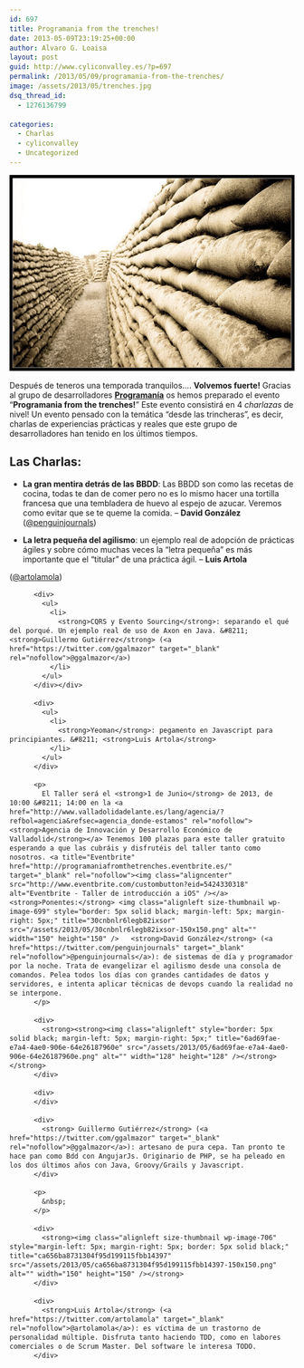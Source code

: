 ```yaml
---
id: 697
title: Programania from the trenches!
date: 2013-05-09T23:19:25+00:00
author: Alvaro G. Loaisa
layout: post
guid: http://www.cyliconvalley.es/?p=697
permalink: /2013/05/09/programania-from-the-trenches/
image: /assets/2013/05/trenches.jpg
dsq_thread_id:
  - 1276136799

categories:
  - Charlas
  - cyliconvalley
  - Uncategorized
---
```

<p style="text-align: left;">
  <img class="wp-image-723" title="trenches" src="/assets/2013/05/trenches.jpg" alt="" width="512" height="346" />
</p>

Después de teneros una temporada tranquilos&#8230;.  **Volvemos fuerte!** Gracias al grupo de desarrolladores **<a title="Programania" href="http://www.programania.net/" target="_blank" rel="nofollow">Programanía</a>** os hemos preparado el evento &#8220;**Programania from the trenches!**&#8221; Este evento consistirá en 4 _charlazas_ de nivel! Un evento pensado con la temática &#8220;desde las trincheras&#8221;, es decir, charlas de experiencias prácticas y reales que este grupo de desarrolladores han tenido en los últimos tiempos.

<div>
  <h2>
    <strong>Las Charlas:</strong>
  </h2>
  
  <div>
    <ul>
      <li>
        <strong>La gran mentira detrás de las BBDD</strong>: Las BBDD son como las recetas de cocina, todas te dan de comer pero no es lo mismo hacer una tortilla francesa que una tembladera de huevo al espejo de azucar. Veremos como evitar que se te queme la comida. &#8211; <strong>David González</strong> (<a href="https://twitter.com/penguinjournals" target="_blank" rel="nofollow">@penguinjournals</a>)
      </li>
    </ul>
  </div>
  
  <div>
    <ul>
      <li>
        <strong>La letra pequeña del agilismo</strong>: un ejemplo real de adopción de prácticas ágiles y sobre cómo muchas veces la &#8220;letra pequeña&#8221; es más importante que el &#8220;titular&#8221; de una práctica ágil. &#8211; <strong>Luis Artola</strong> </div> <p>
          (<a href="https://twitter.com/artolamola" target="_blank" rel="nofollow">@artolamola</a>)</li> </ul> </div> 
          
          <div>
            <ul>
              <li>
                <strong>CQRS y Evento Sourcing</strong>: separando el qué del porqué. Un ejemplo real de uso de Axon en Java. &#8211; <strong>Guillermo Gutiérrez</strong> (<a href="https://twitter.com/ggalmazor" target="_blank" rel="nofollow">@ggalmazor</a>)
              </li>
            </ul>
          </div></div> 
          
          <div>
            <ul>
              <li>
                <strong>Yeoman</strong>: pegamento en Javascript para principiantes. &#8211; <strong>Luis Artola</strong>
              </li>
            </ul>
          </div>
          
          <p>
            El Taller será el <strong>1 de Junio</strong> de 2013, de 10:00 &#8211; 14:00 en la <a href="http://www.valladolidadelante.es/lang/agencia/?refbol=agencia&refsec=agencia_donde-estamos" rel="nofollow"><strong>Agencia de Innovación y Desarrollo Económico de Valladolid</strong></a> Tenemos 100 plazas para este taller gratuito esperando a que las cubráis y disfrutéis del taller tanto como nosotros. <a title="Eventbrite" href="http://programaniafromthetrenches.eventbrite.es/" target="_blank" rel="nofollow"><img class="aligncenter" src="http://www.eventbrite.com/custombutton?eid=5424330318" alt="Eventbrite - Taller de introducción a iOS" /></a>   <strong>Ponentes:</strong> <img class="alignleft size-thumbnail wp-image-699" style="border: 5px solid black; margin-left: 5px; margin-right: 5px;" title="30cnbnlr6legb82ixsor" src="/assets/2013/05/30cnbnlr6legb82ixsor-150x150.png" alt="" width="150" height="150" />   <strong>David González</strong> (<a href="https://twitter.com/penguinjournals" target="_blank" rel="nofollow">@penguinjournals</a>): de sistemas de día y programador por la noche. Trata de evangelizar el agilismo desde una consola de comandos. Pelea todos los días con grandes cantidades de datos y servidores, e intenta aplicar técnicas de devops cuando la realidad no se interpone.
          </p>
          
          <div>
            <strong><strong><img class="alignleft" style="border: 5px solid black; margin-left: 5px; margin-right: 5px;" title="6ad69fae-e7a4-4ae0-906e-64e26187960e" src="/assets/2013/05/6ad69fae-e7a4-4ae0-906e-64e26187960e.png" alt="" width="128" height="128" /></strong></strong>
          </div>
          
          <div>
          </div>
          
          <div>
            <strong> Guillermo Gutiérrez</strong> (<a href="https://twitter.com/ggalmazor" target="_blank" rel="nofollow">@ggalmazor</a>): artesano de pura cepa. Tan pronto te hace pan como Bdd con AngujarJs. Originario de PHP, se ha peleado en los dos últimos años con Java, Groovy/Grails y Javascript.
          </div>
          
          <p>
            &nbsp;
          </p>
          
          <div>
            <strong><img class="alignleft size-thumbnail wp-image-706" style="margin-left: 5px; margin-right: 5px; border: 5px solid black;" title="ca656ba8731304f95d199115fbb14397" src="/assets/2013/05/ca656ba8731304f95d199115fbb14397-150x150.png" alt="" width="150" height="150" /></strong>
          </div>
          
          <div>
            <strong>Luis Artola</strong> (<a href="https://twitter.com/artolamola" target="_blank" rel="nofollow">@artolamola</a>): es víctima de un trastorno de personalidad múltiple. Disfruta tanto haciendo TDD, como en labores comerciales o de Scrum Master. Del software le interesa TODO.
          </div>